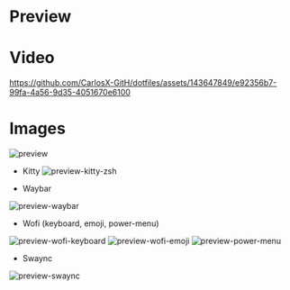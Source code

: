 # Preview


# Video
https://github.com/CarlosX-GitH/dotfiles/assets/143647849/e92356b7-99fa-4a56-9d35-4051670e6100

# Images

![preview](https://github.com/CarlosX-GitH/dotfiles/assets/143647849/76ab27e2-78a5-47a2-9447-c36258a3036e)

- Kitty
![preview-kitty-zsh](https://github.com/CarlosX-GitH/dotfiles/assets/143647849/02156c7e-42f5-4ee0-9463-d30679ffea8a)

- Waybar
  
![preview-waybar](https://github.com/CarlosX-GitH/dotfiles/assets/143647849/75fb137d-c899-44e5-8f3e-17f98641856d)

- Wofi (keyboard, emoji, power-menu)
  
![preview-wofi-keyboard](https://github.com/CarlosX-GitH/dotfiles/assets/143647849/a52564fc-f95b-48b0-9ba3-f9238a6a5360)
![preview-wofi-emoji](https://github.com/CarlosX-GitH/dotfiles/assets/143647849/8559aa3f-a1ba-4af3-af91-8d34723505b9)
![preview-power-menu](https://github.com/CarlosX-GitH/dotfiles/assets/143647849/db513ec0-6737-4904-a77e-116162fb7ba7)

- Swaync
  
![preview-swaync](https://github.com/CarlosX-GitH/dotfiles/assets/143647849/638686e4-5099-4d8c-9228-adac27e0b2b0)


